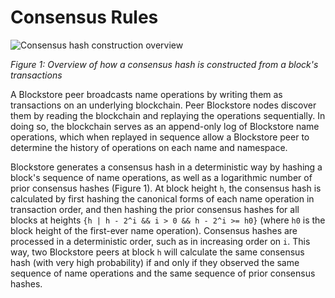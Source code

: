 # Consensus Rules

![Consensus hash construction overview](/images/docs/consensus-hash.png)

_Figure 1: Overview of how a consensus hash is constructed from a block's transactions_

A Blockstore peer broadcasts name operations by writing them as transactions on an underlying blockchain.  Peer Blockstore nodes discover them by reading the blockchain and replaying the operations sequentially.  In doing so, the blockchain serves as an append-only log of Blockstore name operations, which when replayed in sequence allow a Blockstore peer to determine the history of operations on each name and namespace.

Blockstore generates a consensus hash in a deterministic way by hashing a block's sequence of name operations, as well as a logarithmic number of prior consensus hashes (Figure 1).  At block height `h`, the consensus hash is calculated by first hashing the canonical forms of each name operation in transaction order, and then hashing the prior consensus hashes for all blocks at heights `{h | h - 2^i && i > 0 && h - 2^i >= h0}` (where `h0` is the block height of the first-ever name operation).  Consensus hashes are processed in a deterministic order, such as in increasing order on `i`.  This way, two Blockstore peers at block `h` will calculate the same consensus hash (with very high probability) if and only if they observed the same sequence of name operations and the same sequence of prior consensus hashes.